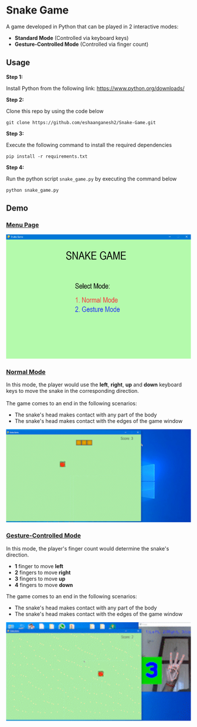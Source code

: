 # Snake Game
A game developed in Python that can be played in 2 interactive modes:
* **Standard Mode** (Controlled via keyboard keys)
* **Gesture-Controlled Mode** (Controlled via finger count)

## Usage

**Step 1:**

Install Python from the following link: https://www.python.org/downloads/

**Step 2:**

Clone this repo by using the code below

```
git clone https://github.com/eshaanganesh2/Snake-Game.git
```

**Step 3:**

Execute the following command to install the required dependencies 

```
pip install -r requirements.txt
```

**Step 4:**

Run the python script `snake_game.py` by executing the command below

```
python snake_game.py
```

## Demo

<h3> <ins> Menu Page </ins> </h3>

<img src="https://github.com/eshaanganesh2/Snake-Game/blob/main/Demo/menu.PNG" width="512"/>

<h3> <ins> Normal Mode </ins> </h3>

In this mode, the player would use the **left**, **right**, **up** and **down** keyboard keys to move the snake in the corresponding direction. <br><br>
The game comes to an end in the following scenarios:
* The snake's head makes contact with any part of the body
* The snake's head makes contact with the edges of the game window

<img src="https://github.com/eshaanganesh2/Snake-Game/blob/main/Demo/normal_mode.gif" width="512"/>

<h3> <ins> Gesture-Controlled Mode </ins> </h3>

In this mode, the player's finger count would determine the snake's direction. 
* **1** finger to move **left**
* **2** fingers to move **right**
* **3** fingers to move **up**
* **4** fingers to move **down**<br>

The game comes to an end in the following scenarios:
* The snake's head makes contact with any part of the body
* The snake's head makes contact with the edges of the game window

<img src="https://github.com/eshaanganesh2/Snake-Game/blob/main/Demo/gesture_controlled_mode.gif" width="512"/>
